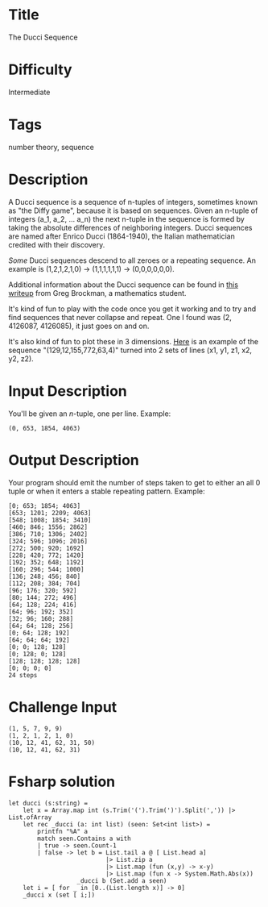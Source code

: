 # Title

The Ducci Sequence

# Difficulty

Intermediate

# Tags

number theory, sequence

# Description

A Ducci sequence is a sequence of n-tuples of integers, sometimes known as "the Diffy game", because it is based on sequences. Given an n-tuple of integers (a_1, a_2, ... a_n) the next n-tuple in the sequence is formed by taking the absolute differences of neighboring integers. Ducci sequences are named after Enrico Ducci (1864-1940), the Italian mathematician credited with their discovery.

*Some* Ducci sequences descend to all zeroes or a repeating sequence. An example is (1,2,1,2,1,0) -> (1,1,1,1,1,1) -> (0,0,0,0,0,0). 

Additional information about the Ducci sequence can be found in [this writeup](http://www.cut-the-knot.org/Curriculum/Algebra/GregBrockman/GregBrockmanDucciSequences.shtml) from Greg Brockman, a mathematics student. 

It's kind of fun to play with the code once you get it working and to try and find sequences that never collapse and repeat. One I found was (2, 4126087, 4126085), it just goes on and on.

It's also kind of fun to plot these in 3 dimensions. [Here](https://monkey.org/~jose/graphing/ducci/index2.html) is an example of the sequence "(129,12,155,772,63,4)" turned into 2 sets of lines (x1, y1, z1, x2, y2, z2). 

# Input Description

You'll be given an *n*-tuple, one per line. Example:

    (0, 653, 1854, 4063)

# Output Description

Your program should emit the number of steps taken to get to either an all 0 tuple or when it enters a stable repeating pattern. Example:

    [0; 653; 1854; 4063]
    [653; 1201; 2209; 4063]
    [548; 1008; 1854; 3410]
    [460; 846; 1556; 2862]
    [386; 710; 1306; 2402]
    [324; 596; 1096; 2016]
    [272; 500; 920; 1692]
    [228; 420; 772; 1420]
    [192; 352; 648; 1192]
    [160; 296; 544; 1000]
    [136; 248; 456; 840]
    [112; 208; 384; 704]
    [96; 176; 320; 592]
    [80; 144; 272; 496]
    [64; 128; 224; 416]
    [64; 96; 192; 352]
    [32; 96; 160; 288]
    [64; 64; 128; 256]
    [0; 64; 128; 192]
    [64; 64; 64; 192]
    [0; 0; 128; 128]
    [0; 128; 0; 128]
    [128; 128; 128; 128]
    [0; 0; 0; 0]
    24 steps

# Challenge Input

    (1, 5, 7, 9, 9)
    (1, 2, 1, 2, 1, 0)
    (10, 12, 41, 62, 31, 50)
    (10, 12, 41, 62, 31)

# Fsharp solution

    let ducci (s:string) = 
        let x = Array.map int (s.Trim('(').Trim(')').Split(',')) |> List.ofArray
        let rec _ducci (a: int list) (seen: Set<int list>) = 
            printfn "%A" a
            match seen.Contains a with
            | true -> seen.Count-1
            | false -> let b = List.tail a @ [ List.head a] 
                               |> List.zip a 
                               |> List.map (fun (x,y) -> x-y) 
                               |> List.map (fun x -> System.Math.Abs(x))
                       _ducci b (Set.add a seen)
        let i = [ for _ in [0..(List.length x)] -> 0]
        _ducci x (set [ i;])
